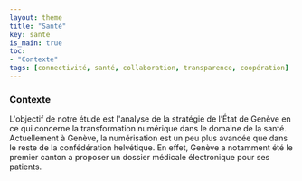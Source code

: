 ```yaml
---
layout: theme
title: "Santé"
key: sante
is_main: true
toc:
- "Contexte"
tags: [connectivité, santé, collaboration, transparence, coopération]
---
```


### Contexte

L'objectif de notre étude est l'analyse de la stratégie de l’État de Genève en ce qui concerne la transformation numérique dans le domaine de la santé. Actuellement à Genève, la numérisation est un peu plus avancée que dans le reste de la confédération helvétique. En effet, Genève a notamment été le premier canton a proposer un dossier médicale électronique pour ses patients. 